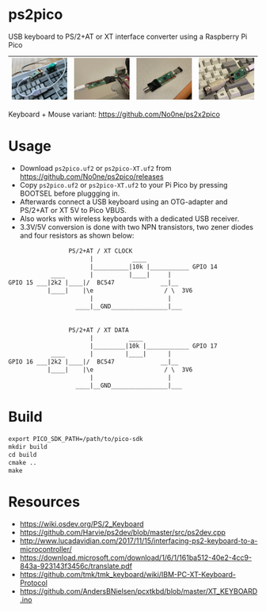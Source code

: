 # ps2pico
USB keyboard to PS/2+AT or XT interface converter using a Raspberry Pi Pico

|![hw1](https://raw.githubusercontent.com/No0ne/ps2pico/main/doc/hw1.jpg) |![hw2](https://raw.githubusercontent.com/No0ne/ps2pico/main/doc/hw2.jpg) |![hw3](https://raw.githubusercontent.com/No0ne/ps2pico/main/doc/hw3.jpg) |![hw4](https://raw.githubusercontent.com/No0ne/ps2pico/main/doc/hw4.jpg) |
|-|-|-|-|

Keyboard + Mouse variant: https://github.com/No0ne/ps2x2pico

# Usage
* Download `ps2pico.uf2` or `ps2pico-XT.uf2` from https://github.com/No0ne/ps2pico/releases
* Copy `ps2pico.uf2` or `ps2pico-XT.uf2` to your Pi Pico by pressing BOOTSEL before pluggging in.
* Afterwards connect a USB keyboard using an OTG-adapter and PS/2+AT or XT 5V to Pico VBUS.
* Also works with wireless keyboards with a dedicated USB receiver.
* 3.3V/5V conversion is done with two NPN transistors, two zener diodes and four resistors as shown below:
```
                 PS/2+AT / XT CLOCK
                       |           ____
                       |__________|10k |___________ GPIO 14
            ____       |          |____|     |
GPIO 15 ___|2k2 |____|/  BC547             __|__
           |____|    |\e                    / \  3V6
                       |                     |
                   ____|__GND________________|___


                 PS/2+AT / XT DATA
                       |          ____
                       |_________|10k |____________ GPIO 17
            ____       |         |____|      |
GPIO 16 ___|2k2 |____|/  BC547             __|__
           |____|    |\e                    / \  3V6
                       |                     |
                   ____|__GND________________|___
```

# Build
```
export PICO_SDK_PATH=/path/to/pico-sdk
mkdir build
cd build
cmake ..
make
```

# Resources
* https://wiki.osdev.org/PS/2_Keyboard
* https://github.com/Harvie/ps2dev/blob/master/src/ps2dev.cpp
* http://www.lucadavidian.com/2017/11/15/interfacing-ps2-keyboard-to-a-microcontroller/
* https://download.microsoft.com/download/1/6/1/161ba512-40e2-4cc9-843a-923143f3456c/translate.pdf
* https://github.com/tmk/tmk_keyboard/wiki/IBM-PC-XT-Keyboard-Protocol
* https://github.com/AndersBNielsen/pcxtkbd/blob/master/XT_KEYBOARD.ino